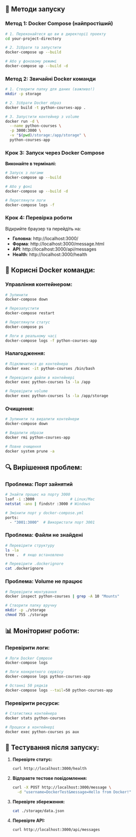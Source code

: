 

## 🐳 Методи запуску

### **Метод 1: Docker Compose (найпростіший)**

```bash
# 1. Переконайтеся що ви в директорії проекту
cd your-project-directory

# 2. Зібрати та запустити
docker-compose up --build

# Або у фоновому режимі
docker-compose up --build -d
```

### **Метод 2: Звичайні Docker команди**

```bash
# 1. Створити папку для даних (важливо!)
mkdir -p storage

# 2. Зібрати Docker образ
docker build -t python-courses-app .

# 3. Запустити контейнер з volume
docker run -d \
  --name python-courses \
  -p 3000:3000 \
  -v "$(pwd)/storage:/app/storage" \
  python-courses-app
```

### **Крок 3: Запуск через Docker Compose**

**Виконайте в терміналі:**
```bash
# Запуск з логами
docker-compose up --build

# Або у фоні
docker-compose up --build -d

# Переглянути логи
docker-compose logs -f
```

### **Крок 4: Перевірка роботи**

Відкрийте браузер та перейдіть на:
- **Головна**: http://localhost:3000/
- **Форма**: http://localhost:3000/message.html
- **API**: http://localhost:3000/api/messages
- **Health**: http://localhost:3000/health

## 🔧 Корисні Docker команди:

### **Управління контейнером:**
```bash
# Зупинити
docker-compose down

# Перезапустити
docker-compose restart

# Переглянути статус
docker-compose ps

# Логи в реальному часі
docker-compose logs -f python-courses-app
```

### **Налагодження:**
```bash
# Підключитися до контейнера
docker exec -it python-courses /bin/bash

# Перевірити файли в контейнері
docker exec python-courses ls -la /app

# Перевірити volume
docker exec python-courses ls -la /app/storage
```

### **Очищення:**
```bash
# Зупинити та видалити контейнери
docker-compose down

# Видалити образи
docker rmi python-courses-app

# Повне очищення
docker system prune -a
```

## 🔍 Вирішення проблем:

### **Проблема: Порт зайнятий**
```bash
# Знайти процес на порту 3000
lsof -i :3000                # Linux/Mac
netstat -ano | findstr :3000 # Windows

# Змінити порт у docker-compose.yml
ports:
  - "3001:3000"  # Використати порт 3001
```

### **Проблема: Файли не знайдені**
```bash
# Перевірити структуру
ls -la
tree .  # якщо встановлено

# Перевірити .dockerignore
cat .dockerignore
```

### **Проблема: Volume не працює**
```bash
# Перевірити монтування
docker inspect python-courses | grep -A 10 "Mounts"

# Створити папку вручну
mkdir -p ./storage
chmod 755 ./storage
```

## 📊 Моніторинг роботи:

### **Перевірити логи:**
```bash
# Логи Docker Compose
docker-compose logs

# Логи конкретного сервісу
docker-compose logs python-courses-app

# Останні 50 рядків
docker-compose logs --tail=50 python-courses-app
```

### **Перевірити ресурси:**
```bash
# Статистика контейнера
docker stats python-courses

# Процеси в контейнері
docker exec python-courses ps aux
```

## 🎯 Тестування після запуску:

1. **Перевірте статус:**
   ```bash
   curl http://localhost:3000/health
   ```

2. **Відправте тестове повідомлення:**
   ```bash
   curl -X POST http://localhost:3000/message \
     -d "username=DockerTest&message=Hello from Docker!"
   ```

3. **Перевірте збереження:**
   ```bash
   cat ./storage/data.json
   ```

4. **Перевірте API:**
   ```bash
   curl http://localhost:3000/api/messages
   ```
